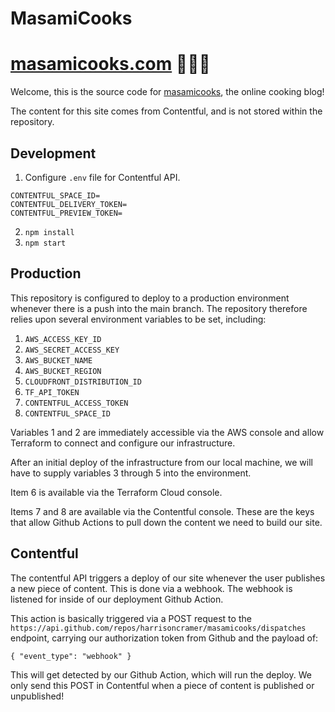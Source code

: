 # MasamiCooks

# <a href="https://www.masamicooks.com">masamicooks.com</a> 🍱🍜🍲

Welcome, this is the source code for <a href="masamicooks.com">masamicooks</a>, the online cooking blog!

The content for this site comes from Contentful, and is not stored within the repository.

## Development

1. Configure `.env` file for Contentful API.
```
CONTENTFUL_SPACE_ID=
CONTENTFUL_DELIVERY_TOKEN=
CONTENTFUL_PREVIEW_TOKEN=
```
2. `npm install`
3. `npm start`

## Production

This repository is configured to deploy to a production environment whenever there is a push into the main branch. The repository therefore relies upon several environment variables to be set, including:

1. `AWS_ACCESS_KEY_ID`
2. `AWS_SECRET_ACCESS_KEY`
3. `AWS_BUCKET_NAME`
4. `AWS_BUCKET_REGION`
5. `CLOUDFRONT_DISTRIBUTION_ID`
6. `TF_API_TOKEN`
7. `CONTENTFUL_ACCESS_TOKEN`
8. `CONTENTFUL_SPACE_ID`

Variables 1 and 2 are immediately accessible via the AWS console and allow Terraform to connect and configure our infrastructure.

After an initial deploy of the infrastructure from our local machine, we will have to supply variables 3 through 5 into the environment.

Item 6 is available via the Terraform Cloud console.

Items 7 and 8 are available via the Contentful console. These are the keys that allow Github Actions to pull down the content we need to build our site.

## Contentful

The contentful API triggers a deploy of our site whenever the user publishes a new piece of content. This is done via a webhook. The webhook is listened for inside of our deployment Github Action.

This action is basically triggered via a POST request to the `https://api.github.com/repos/harrisoncramer/masamicooks/dispatches` endpoint, carrying our authorization token from Github and the payload of:

```
{ "event_type": "webhook" }
```

This will get detected by our Github Action, which will run the deploy. We only send this POST in Contentful when a piece of content is published or unpublished!
